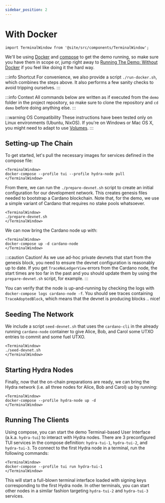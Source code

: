 ```yaml
---
sidebar_position: 2
---
```


# With Docker

```mdx-code-block
import TerminalWindow from '@site/src/components/TerminalWindow';
```

We'll be using [Docker](https://www.docker.com/get-started) and [compose](https://www.docker.com/get-started) to get the demo running, so make sure you have them in scope or, jump right away to [Running The Demo: Without Docker](/docs/getting-started/demo/without-docker) if you feel like doing it the hard way.

:::info Shortcut
For convenience, we also provide a script `./run-docker.sh`, which combines the steps above. It also performs a few sanity checks to avoid tripping ourselves.
:::

:::info Context
All commands below are written as if executed from the `demo` folder in the project repository, so make sure to clone the repository and `cd demo` before doing anything else.
:::

:::warning OS Compatibility
These instructions have been tested only on Linux environments (Ubuntu, NixOS). If you're on Windows or Mac OS X, you might need to adapt to use [Volumes](https://docs.docker.com/storage/volumes/).
:::

## Setting-up The Chain

To get started, let's pull the necessary images for services defined in the compose file:

```mdx-code-block
<TerminalWindow>
docker-compose --profile tui --profile hydra-node pull
</TerminalWindow>
```

From there, we can run the `./prepare-devnet.sh` script to create an initial configuration for our development network. This creates genesis files needed to bootstrap a Cardano blockchain. Note that, for the demo, we use a simple variant of Cardano that requires no stake pools whatsoever.

```mdx-code-block
<TerminalWindow>
./prepare-devnet.sh
</TerminalWindow>
```

We can now bring the Cardano node up with:

```mdx-code-block
<TerminalWindow>
docker-compose up -d cardano-node
</TerminalWindow>
```

:::caution Caution!
As we use ad-hoc private devnets that start from the genesis block, you need to ensure the devnet configuration is reasonably up to date. If you get `TraceNoLedgerView` errors from the Cardano node, the start times are too far in the past and you should update them by using the `prepare-devnet.sh` script, for example.
:::

You can verify that the node is up-and-running by checking the logs with `docker-compose logs cardano-node -f`. You should see traces containing `TraceAdoptedBlock`, which means that the devnet is producing blocks .. nice!

## Seeding The Network

We include a script `seed-devnet.sh` that uses the `cardano-cli` in the already
running `cardano-node` container to give Alice, Bob, and Carol some UTXO entries
to commit and some fuel UTXO.

```mdx-code-block
<TerminalWindow>
./seed-devnet.sh
</TerminalWindow>
```

## Starting Hydra Nodes

Finally, now that the on-chain preparations are ready, we can bring the Hydra network (i.e. all three nodes for Alice, Bob and Carol) up by running:

```mdx-code-block
<TerminalWindow>
docker-compose --profile hydra-node up -d
</TerminalWindow>
```

## Running The Clients

Using compose, you can start the demo Terminal-based User Interface (a.k.a. `hydra-tui`) to interact with Hydra nodes. There are 3 preconfigured TUI services in the compose definition: `hydra-tui-1`, `hydra-tui-2`, and `hydra-tui-3`. To connect to the first Hydra node in a terminal, run the following commands:

```mdx-code-block
<TerminalWindow>
docker-compose --profile tui run hydra-tui-1
</TerminalWindow>
```

This will start a full-blown terminal interface loaded with signing keys corresponding to the first Hydra node. In other terminals, you can start other nodes in a similar fashion targeting `hydra-tui-2` and `hydra-tui-3` services.
